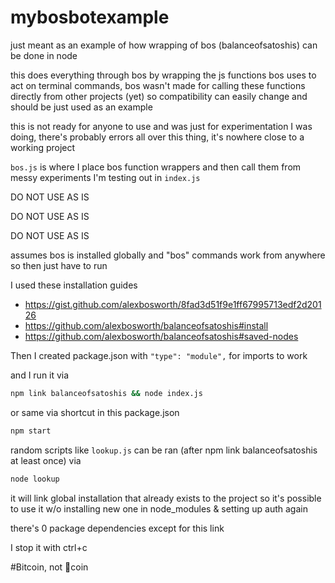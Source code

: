 # mybosbotexample

just meant as an example of how wrapping of bos (balanceofsatoshis) can be done in node

this does everything through bos by wrapping the js functions bos uses to act on terminal commands, bos wasn't made for calling these functions directly from other projects (yet) so compatibility can easily change and should be just used as an example

this is not ready for anyone to use and was just for experimentation I was doing, there's probably errors all over this thing, it's nowhere close to a working project

`bos.js` is where I place bos function wrappers and then call them from messy experiments I'm testing out in `index.js`

DO NOT USE AS IS

DO NOT USE AS IS

DO NOT USE AS IS

assumes bos is installed globally and "bos" commands work from anywhere so then just have to run

I used these installation guides

* https://gist.github.com/alexbosworth/8fad3d51f9e1ff67995713edf2d20126
* https://github.com/alexbosworth/balanceofsatoshis#install
* https://github.com/alexbosworth/balanceofsatoshis#saved-nodes

Then I created package.json with `"type": "module",` for imports to work

and I run it via

```bash
npm link balanceofsatoshis && node index.js
```

or same via shortcut in this package.json

```bash
npm start
```

random scripts like `lookup.js` can be ran (after npm link balanceofsatoshis at least once) via

```bash
node lookup
```

it will link global installation that already exists to the project so it's possible to use it w/o installing new one in node_modules & setting up auth again

there's 0 package dependencies except for this link

I stop it with ctrl+c

#Bitcoin, not 💩coin

